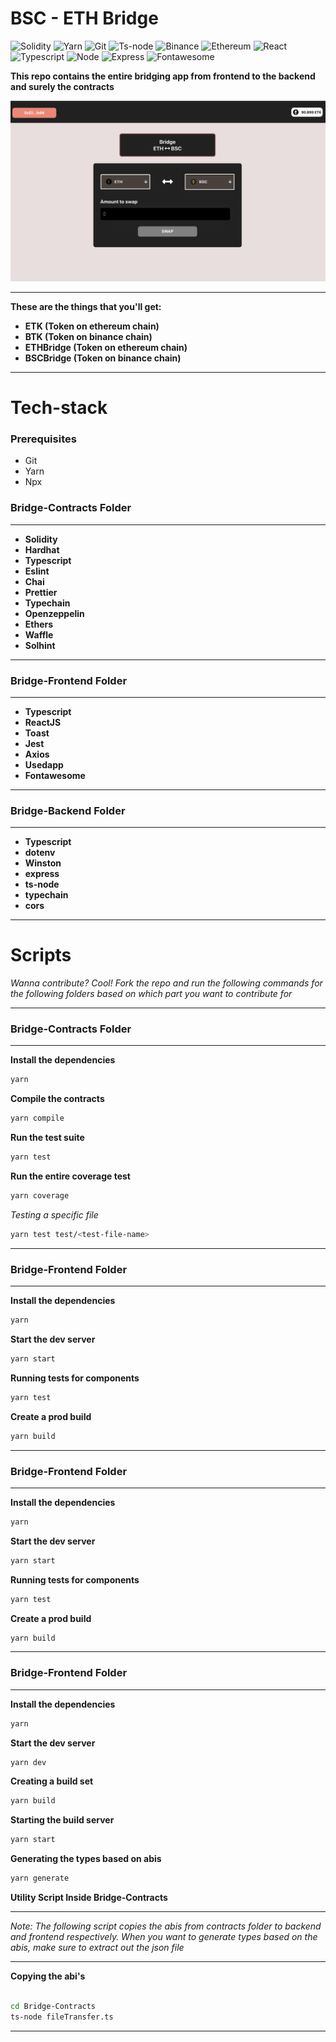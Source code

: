 # BSC - ETH Bridge

![Solidity](https://img.shields.io/badge/-Solidity-333333?style=for-the-badge&logo=solidity&logoColor=61dbfb)
![Yarn](https://img.shields.io/badge/-Yarn-333333?style=for-the-badge&logo=yarn&logoColor=61dbfb)
![Git](https://img.shields.io/badge/-Git-333333?style=for-the-badge&logo=git&logoColor=61dbfb)
![Ts-node](https://img.shields.io/badge/-Tsnode-333333?style=for-the-badge&logo=ts-node&logoColor=61dbfb)
![Binance](https://img.shields.io/badge/-Binance-333333?style=for-the-badge&logo=binance&logoColor=61dbfb)
![Ethereum](https://img.shields.io/badge/-Ethereum-333333?style=for-the-badge&logo=ethereum&logoColor=61dbfb)
![React](https://img.shields.io/badge/-React-333333?style=for-the-badge&logo=react&logoColor=61dbfb)
![Typescript](https://img.shields.io/badge/-Typescript-333333?style=for-the-badge&logo=typescript&logoColor=61dbfb)
![Node](https://img.shields.io/badge/-Node.JS-333333?style=for-the-badge&logo=node.js&logoColor=61dbfb)
![Express](https://img.shields.io/badge/-Express-333333?style=for-the-badge&logo=express&logoColor=61dbfb)
![Fontawesome](https://img.shields.io/badge/-Fontawesome-333333?style=for-the-badge&logo=fontawesome&logoColor=61dbfb)

**This repo contains the entire bridging app from frontend to the backend and surely the contracts**

<img src="./img/example.png"/>

---

**These are the things that you'll get:**

- **ETK (Token on ethereum chain)**
- **BTK (Token on binance chain)**
- **ETHBridge (Token on ethereum chain)**
- **BSCBridge (Token on binance chain)**

---

# **Tech-stack**

### Prerequisites

- Git
- Yarn
- Npx

### **Bridge-Contracts Folder**

---

- **Solidity**
- **Hardhat**
- **Typescript**
- **Eslint**
- **Chai**
- **Prettier**
- **Typechain**
- **Openzeppelin**
- **Ethers**
- **Waffle**
- **Solhint**

---

### **Bridge-Frontend Folder**

---

- **Typescript**
- **ReactJS**
- **Toast**
- **Jest**
- **Axios**
- **Usedapp**
- **Fontawesome**

---

### **Bridge-Backend Folder**

---

- **Typescript**
- **dotenv**
- **Winston**
- **express**
- **ts-node**
- **typechain**
- **cors**

---

# **Scripts**

_Wanna contribute? Cool! Fork the repo and run the following commands for the following folders based on which part you want to contribute for_

---

### **Bridge-Contracts Folder**

---

**Install the dependencies**

```bash
yarn
```

**Compile the contracts**

```bash
yarn compile
```

**Run the test suite**

```bash
yarn test
```

**Run the entire coverage test**

```bash
yarn coverage
```

_Testing a specific file_

```bash
yarn test test/<test-file-name>
```

---

### **Bridge-Frontend Folder**

---

**Install the dependencies**

```bash
yarn
```

**Start the dev server**

```bash
yarn start
```

**Running tests for components**

```bash
yarn test
```

**Create a prod build**

```bash
yarn build
```

---

### **Bridge-Frontend Folder**

---

**Install the dependencies**

```bash
yarn
```

**Start the dev server**

```bash
yarn start
```

**Running tests for components**

```bash
yarn test
```

**Create a prod build**

```bash
yarn build
```

---

### **Bridge-Frontend Folder**

---

**Install the dependencies**

```bash
yarn
```

**Start the dev server**

```bash
yarn dev
```

**Creating a build set**

```bash
yarn build
```

**Starting the build server**

```bash
yarn start
```

**Generating the types based on abis**

```bash
yarn generate
```

**Utility Script Inside Bridge-Contracts**

---

_Note: The following script copies the abis from contracts folder to backend and frontend respectively. When you want to generate types based on the abis, make sure to extract out the json file_

---

**Copying the abi's**

```bash

cd Bridge-Contracts
ts-node fileTransfer.ts
```

---
